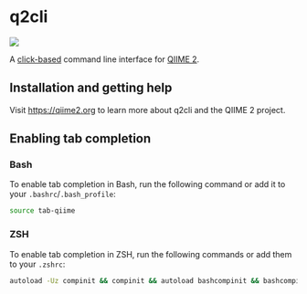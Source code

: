 # q2cli

![](https://github.com/qiime2/q2cli/workflows/ci/badge.svg)

A [click-based](http://click.pocoo.org/) command line interface for [QIIME
2](https://github.com/qiime2/qiime2).

## Installation and getting help

Visit https://qiime2.org to learn more about q2cli and the QIIME 2 project.

## Enabling tab completion

### Bash

To enable tab completion in Bash, run the following command or add it to your
`.bashrc`/`.bash_profile`:

```bash
source tab-qiime
```

### ZSH

To enable tab completion in ZSH, run the following commands or add them to your
`.zshrc`:

```bash
autoload -Uz compinit && compinit && autoload bashcompinit && bashcompinit && source tab-qiime
```

